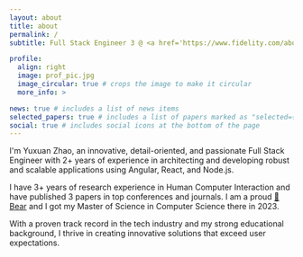```yaml
---
layout: about
title: about
permalink: /
subtitle: Full Stack Engineer 3 @ <a href='https://www.fidelity.com/about-fidelity/our-company'>Fidelity</a> 

profile:
  align: right
  image: prof_pic.jpg
  image_circular: true # crops the image to make it circular
  more_info: >

news: true # includes a list of news items
selected_papers: true # includes a list of papers marked as "selected={true}"
social: true # includes social icons at the bottom of the page
---
```


I'm Yuxuan Zhao, an innovative, detail-oriented, and passionate Full Stack Engineer with 2+ years of experience in architecting and developing robust and scalable applications using Angular, React, and Node.js. 

I have 3+ years of research experience in Human Computer Interaction and have published 3 papers in top conferences and journals. I am a proud <a href='https://www.brown.edu'>🐻 Bear</a> and I got my Master of Science in Computer Science there in 2023.

With a proven track record in the tech industry and my strong educational background, I thrive in creating innovative solutions that exceed user expectations.